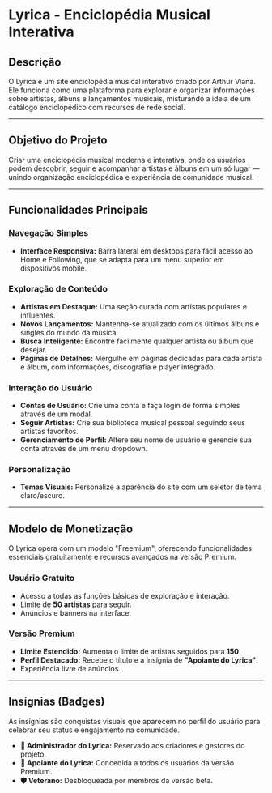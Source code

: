 # Lyrica - Enciclopédia Musical Interativa

## Descrição

O Lyrica é um site enciclopédia musical interativo criado por Arthur Viana. Ele funciona como uma plataforma para explorar e organizar informações sobre artistas, álbuns e lançamentos musicais, misturando a ideia de um catálogo enciclopédico com recursos de rede social.

---

## Objetivo do Projeto

Criar uma enciclopédia musical moderna e interativa, onde os usuários podem descobrir, seguir e acompanhar artistas e álbuns em um só lugar — unindo organização enciclopédica e experiência de comunidade musical.

---

## Funcionalidades Principais

### Navegação Simples
- **Interface Responsiva:** Barra lateral em desktops para fácil acesso ao Home e Following, que se adapta para um menu superior em dispositivos mobile.

### Exploração de Conteúdo
- **Artistas em Destaque:** Uma seção curada com artistas populares e influentes.
- **Novos Lançamentos:** Mantenha-se atualizado com os últimos álbuns e singles do mundo da música.
- **Busca Inteligente:** Encontre facilmente qualquer artista ou álbum que desejar.
- **Páginas de Detalhes:** Mergulhe em páginas dedicadas para cada artista e álbum, com informações, discografia e player integrado.

### Interação do Usuário
- **Contas de Usuário:** Crie uma conta e faça login de forma simples através de um modal.
- **Seguir Artistas:** Crie sua biblioteca musical pessoal seguindo seus artistas favoritos.
- **Gerenciamento de Perfil:** Altere seu nome de usuário e gerencie sua conta através de um menu dropdown.

### Personalização
- **Temas Visuais:** Personalize a aparência do site com um seletor de tema claro/escuro.

---

## Modelo de Monetização

O Lyrica opera com um modelo "Freemium", oferecendo funcionalidades essenciais gratuitamente e recursos avançados na versão Premium.

### Usuário Gratuito
- Acesso a todas as funções básicas de exploração e interação.
- Limite de **50 artistas** para seguir.
- Anúncios e banners na interface.

### Versão Premium
- **Limite Estendido:** Aumenta o limite de artistas seguidos para **150**.
- **Perfil Destacado:** Recebe o título e a insígnia de **"Apoiante do Lyrica"**.
- Experiência livre de anúncios.

---

## Insígnias (Badges)

As insígnias são conquistas visuais que aparecem no perfil do usuário para celebrar seu status e engajamento na comunidade.

-   **👑 Administrador do Lyrica:** Reservado aos criadores e gestores do projeto.
-   **💖 Apoiante do Lyrica:** Concedida a todos os usuários da versão Premium.
-   **🛡️ Veterano:** Desbloqueada por membros da versão beta.